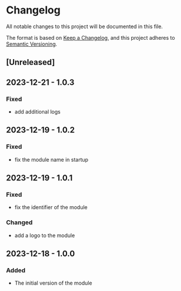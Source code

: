 # Changelog

All notable changes to this project will be documented in this file.

The format is based on [Keep a Changelog](https://keepachangelog.com/en/1.0.0/),
and this project adheres to [Semantic Versioning](https://semver.org/spec/v2.0.0.html).

## [Unreleased]

## 2023-12-21 - 1.0.3

### Fixed

- add additional logs

## 2023-12-19 - 1.0.2

### Fixed

- fix the module name in startup

## 2023-12-19 - 1.0.1

### Fixed

- fix the identifier of the module

### Changed

- add a logo to the module

## 2023-12-18 - 1.0.0

### Added

- The initial version of the module
